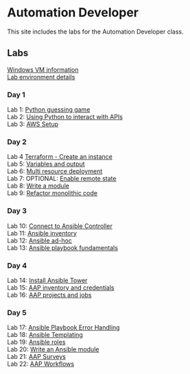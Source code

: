 # Automation Developer

This site includes the labs for the Automation Developer class.

## Labs
[Windows VM information](VM_access.md)   
[Lab environment details](https://docs.google.com/spreadsheets/d/1gTV6btPeIyyXylRkDn2_LNbWkf9BGU6wsi5eIb-ynLY/edit?usp=sharing)   



### Day 1
Lab 1: [Python guessing game](labs/py_guessing-game)    
Lab 2: [Using Python to interact with APIs](labs/py-apis)      
Lab 3: [AWS Setup](labs/setup.md)      

### Day 2
Lab 4 [Terraform - Create an instance](labs/tf-first-instance)    
Lab 5: [Variables and output](labs/tf-variables-and-output)   
Lab 6: [Multi resource deployment](labs/tf-more-variables)   
Lab 7: OPTIONAL: [Enable remote state](labs/tf-remote-state)   
Lab 8: [Write a module](labs/tf-write-module)   
Lab 9: [Refactor monolithic code](labs/tf-refactor)   


### Day 3
Lab 10: [Connect to Ansible Controller](labs/setup/index.md)    
Lab 11: [Ansible inventory](labs/inventory)    
Lab 12: [Ansible ad-hoc](labs/ad-hoc)    
Lab 13: [Ansible playbook fundamentals](labs/playbook-fun)    


### Day 4
Lab 14: [Install Ansible Tower](labs/install-aap/)   
Lab 15: [AAP inventory and credentials](labs/aap-inventory-creds-ad-hoc/)     
Lab 16: [AAP projects and jobs](labs/aap-projects-templates-jobs/)   
   
  


### Day 5
Lab 17: [Ansible Playbook Error Handling](labs/error-handling/)   
Lab 18: [Ansible Templating](labs/templates/)   
Lab 19: [Ansible roles](labs/roles/)   
Lab 20: [Write an Ansible module](labs/gh_module/)   
Lab 21: [AAP Surveys](labs/aap-surveys/)   
Lab 22: [AAP Workflows](labs/aap-workflows/)   
